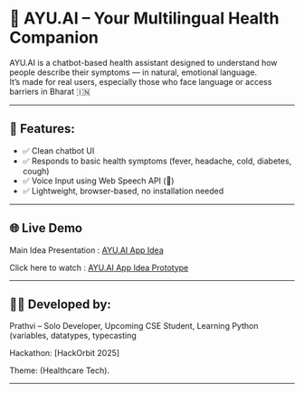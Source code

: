 # 💙 AYU.AI – Your Multilingual Health Companion

AYU.AI is a chatbot-based health assistant designed to understand how people describe their symptoms — in natural, emotional language.  
It’s made for real users, especially those who face language or access barriers in Bharat 🇮🇳

---

## 🎯 Features:
- ✅ Clean chatbot UI
- ✅ Responds to basic health symptoms (fever, headache, cold, diabetes, cough)
- ✅ Voice Input using Web Speech API (🎤)
- ✅ Lightweight, browser-based, no installation needed

---

## 🌐 Live Demo

Main Idea Presentation  : [AYU.AI App Idea](https://docs.google.com/presentation/d/1PMBOFdBA1kUJPAO1fDrtLAMn1i2WrkN3xGS9YWLbsLs/edit?usp=drive_link)

Click here to watch  : [AYU.AI App Idea Prototype](https://drive.google.com/file/d/1K9nVkCn-OQQQWLb_-v4OvGJwzQBA6t3r/view?usp=drive_link)


---

## 👨‍💻 Developed by:
Prathvi – Solo Developer, Upcoming CSE Student, Learning Python (variables, datatypes, typecasting


Hackathon: [HackOrbit 2025] 


Theme: (Healthcare Tech).

---

